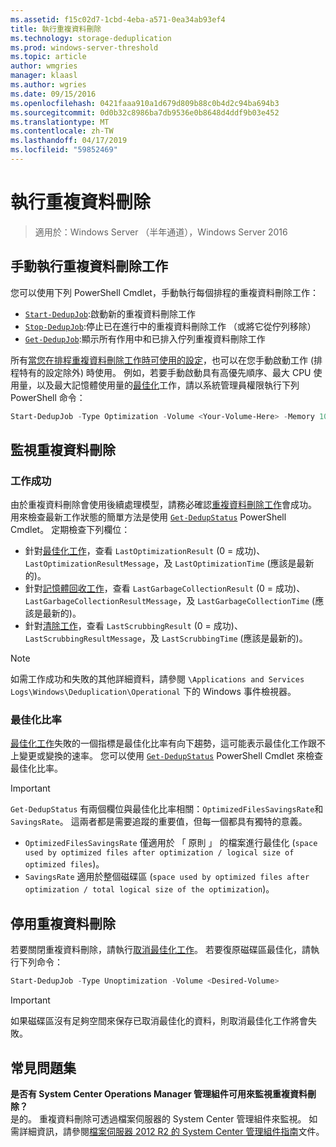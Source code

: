 ```yaml
---
ms.assetid: f15c02d7-1cbd-4eba-a571-0ea34ab93ef4
title: 執行重複資料刪除
ms.technology: storage-deduplication
ms.prod: windows-server-threshold
ms.topic: article
author: wmgries
manager: klaasl
ms.author: wgries
ms.date: 09/15/2016
ms.openlocfilehash: 0421faaa910a1d679d809b88c0b4d2c94ba694b3
ms.sourcegitcommit: 0d0b32c8986ba7db9536e0b8648d4ddf9b03e452
ms.translationtype: MT
ms.contentlocale: zh-TW
ms.lasthandoff: 04/17/2019
ms.locfileid: "59852469"
---
```

# <a name="running-data-deduplication"></a>執行重複資料刪除

> 適用於：Windows Server （半年通道），Windows Server 2016

## <a id="running-dedup-jobs-manually"></a>手動執行重複資料刪除工作

您可以使用下列 PowerShell Cmdlet，手動執行每個排程的重複資料刪除工作：
* [`Start-DedupJob`](https://technet.microsoft.com/library/hh848442.aspx):啟動新的重複資料刪除工作
* [`Stop-DedupJob`](https://technet.microsoft.com/library/hh848439.aspx):停止已在進行中的重複資料刪除工作 （或將它從佇列移除）
* [`Get-DedupJob`](https://technet.microsoft.com/library/hh848452.aspx):顯示所有作用中和已排入佇列重複資料刪除工作

所有[當您在排程重複資料刪除工作時可使用的設定](advanced-settings.md#modifying-job-schedules-available-settings)，也可以在您手動啟動工作 (排程特有的設定除外) 時使用。 例如，若要手動啟動具有高優先順序、最大 CPU 使用量，以及最大記憶體使用量的[最佳化](understand.md#job-info-optimization)工作，請以系統管理員權限執行下列 PowerShell 命令：

```PowerShell
Start-DedupJob -Type Optimization -Volume <Your-Volume-Here> -Memory 100 -Cores 100 -Priority High
```

## <a id="monitoring-dedup"></a>監視重複資料刪除

### <a id="monitoring-dedup-job-successes"></a>工作成功

由於重複資料刪除會使用後續處理模型，請務必確認[重複資料刪除工作](understand.md#job-info)會成功。 用來檢查最新工作狀態的簡單方法是使用 [`Get-DedupStatus`](https://technet.microsoft.com/library/hh848437.aspx) PowerShell Cmdlet。 定期檢查下列欄位：

* 針對[最佳化工作](understand.md#job-info-optimization)，查看 `LastOptimizationResult` (0 = 成功)、`LastOptimizationResultMessage`，及 `LastOptimizationTime` (應該是最新的)。
* 針對[記憶體回收工作](understand.md#job-info-gc)，查看 `LastGarbageCollectionResult` (0 = 成功)、`LastGarbageCollectionResultMessage`，及 `LastGarbageCollectionTime` (應該是最新的)。
* 針對[清除工作](understand.md#job-info-scrubbing)，查看 `LastScrubbingResult` (0 = 成功)、`LastScrubbingResultMessage`，及 `LastScrubbingTime` (應該是最新的)。

> [!Note]  
> 如需工作成功和失敗的其他詳細資料，請參閱 `\Applications and Services Logs\Windows\Deduplication\Operational` 下的 Windows 事件檢視器。

### <a id="monitoring-dedup-optimization-rates"></a>最佳化比率

[最佳化工作](understand.md#job-info-optimization)失敗的一個指標是最佳化比率有向下趨勢，這可能表示最佳化工作跟不上變更或變換的速率。 您可以使用 [`Get-DedupStatus`](https://technet.microsoft.com/library/hh848437.aspx) PowerShell Cmdlet 來檢查最佳化比率。

> [!Important]  
> `Get-DedupStatus` 有兩個欄位與最佳化比率相關：`OptimizedFilesSavingsRate`和`SavingsRate`。 這兩者都是需要追蹤的重要值，但每一個都具有獨特的意義。
- `OptimizedFilesSavingsRate` 僅適用於 「 原則 」 的檔案進行最佳化 (`space used by optimized files after optimization / logical size of optimized files`)。
- `SavingsRate` 適用於整個磁碟區 (`space used by optimized files after optimization / total logical size of the optimization`)。

## <a id="disabling-dedup"></a>停用重複資料刪除
若要關閉重複資料刪除，請執行[取消最佳化工作](understand.md#job-info-unoptimization)。 若要復原磁碟區最佳化，請執行下列命令：

```PowerShell
Start-DedupJob -Type Unoptimization -Volume <Desired-Volume>
```

> [!Important]  
> 如果磁碟區沒有足夠空間來保存已取消最佳化的資料，則取消最佳化工作將會失敗。

## <a id="faq"></a>常見問題集
**是否有 System Center Operations Manager 管理組件可用來監視重複資料刪除？**  
是的。 重複資料刪除可透過檔案伺服器的 System Center 管理組件來監視。 如需詳細資訊，請參閱[檔案伺服器 2012 R2 的 System Center 管理組件指南](https://download.microsoft.com/download/6/F/7/6F7A33B9-9383-48ED-9252-23C2C8AD1BDA/MPGuide_FileServer2012R2.doc)文件。
